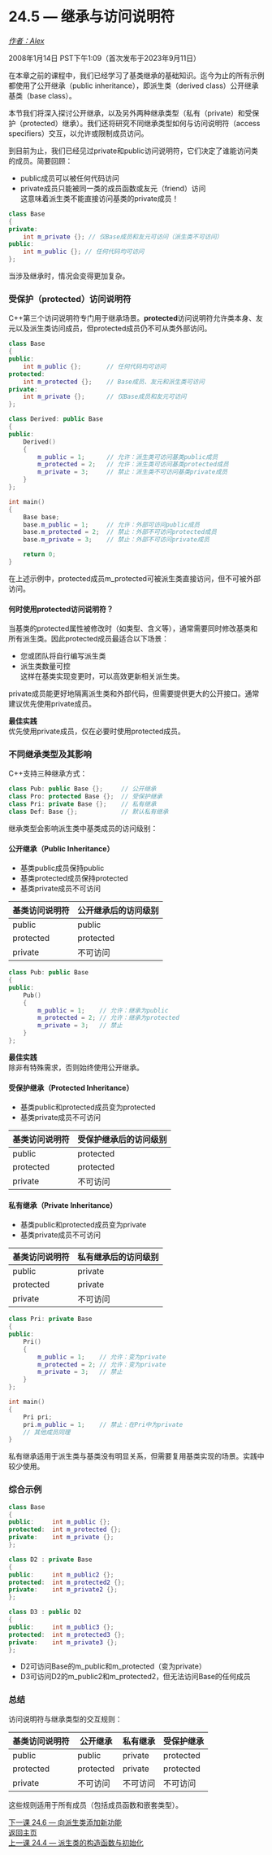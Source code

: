 24.5 — 继承与访问说明符  
=========================================  

[*作者：Alex*](https://www.learncpp.com/author/Alex/ "查看 Alex 的所有文章")  

2008年1月14日 PST下午1:09（首次发布于2023年9月11日）  

 

在本章之前的课程中，我们已经学习了基类继承的基础知识。迄今为止的所有示例都使用了公开继承（public inheritance），即派生类（derived class）公开继承基类（base class）。  

本节我们将深入探讨公开继承，以及另外两种继承类型（私有（private）和受保护（protected）继承）。我们还将研究不同继承类型如何与访问说明符（access specifiers）交互，以允许或限制成员访问。  

到目前为止，我们已经见过private和public访问说明符，它们决定了谁能访问类的成员。简要回顾：  
- public成员可以被任何代码访问  
- private成员只能被同一类的成员函数或友元（friend）访问  
这意味着派生类不能直接访问基类的private成员！  

```cpp
class Base
{
private:
    int m_private {}; // 仅Base成员和友元可访问（派生类不可访问）
public:
    int m_public {}; // 任何代码均可访问
};
```  

当涉及继承时，情况会变得更加复杂。  

### 受保护（protected）访问说明符  
C++第三个访问说明符专门用于继承场景。**protected**访问说明符允许类本身、友元以及派生类访问成员，但protected成员仍不可从类外部访问。  

```cpp
class Base
{
public:
    int m_public {};       // 任何代码均可访问
protected:
    int m_protected {};    // Base成员、友元和派生类可访问
private:
    int m_private {};      // 仅Base成员和友元可访问
};

class Derived: public Base
{
public:
    Derived()
    {
        m_public = 1;      // 允许：派生类可访问基类public成员
        m_protected = 2;   // 允许：派生类可访问基类protected成员
        m_private = 3;     // 禁止：派生类不可访问基类private成员
    }
};

int main()
{
    Base base;
    base.m_public = 1;     // 允许：外部可访问public成员
    base.m_protected = 2;  // 禁止：外部不可访问protected成员
    base.m_private = 3;    // 禁止：外部不可访问private成员

    return 0;
}
```  

在上述示例中，protected成员m_protected可被派生类直接访问，但不可被外部访问。  

#### 何时使用protected访问说明符？  
当基类的protected属性被修改时（如类型、含义等），通常需要同时修改基类和所有派生类。因此protected成员最适合以下场景：  
- 您或团队将自行编写派生类  
- 派生类数量可控  
这样在基类实现变更时，可以高效更新相关派生类。  

private成员能更好地隔离派生类和外部代码，但需要提供更大的公开接口。通常建议优先使用private成员。  

**最佳实践**  
优先使用private成员，仅在必要时使用protected成员。  

### 不同继承类型及其影响  
C++支持三种继承方式：  
```cpp
class Pub: public Base {};     // 公开继承
class Pro: protected Base {};  // 受保护继承
class Pri: private Base {};    // 私有继承
class Def: Base {};            // 默认私有继承
```  

继承类型会影响派生类中基类成员的访问级别：  

#### 公开继承（Public Inheritance）  
- 基类public成员保持public  
- 基类protected成员保持protected  
- 基类private成员不可访问  

| 基类访问说明符 | 公开继承后的访问级别 |  
|----------------|---------------------|  
| public         | public              |  
| protected      | protected           |  
| private        | 不可访问            |  

```cpp
class Pub: public Base
{
public:
    Pub()
    {
        m_public = 1;    // 允许：继承为public
        m_protected = 2; // 允许：继承为protected
        m_private = 3;   // 禁止
    }
};
```  

**最佳实践**  
除非有特殊需求，否则始终使用公开继承。  

#### 受保护继承（Protected Inheritance）  
- 基类public和protected成员变为protected  
- 基类private成员不可访问  

| 基类访问说明符 | 受保护继承后的访问级别 |  
|----------------|-----------------------|  
| public         | protected             |  
| protected      | protected             |  
| private        | 不可访问              |  

#### 私有继承（Private Inheritance）  
- 基类public和protected成员变为private  
- 基类private成员不可访问  

| 基类访问说明符 | 私有继承后的访问级别 |  
|----------------|---------------------|  
| public         | private             |  
| protected      | private             |  
| private        | 不可访问            |  

```cpp
class Pri: private Base
{
public:
    Pri()
    {
        m_public = 1;    // 允许：变为private
        m_protected = 2; // 允许：变为private 
        m_private = 3;   // 禁止
    }
};

int main()
{
    Pri pri;
    pri.m_public = 1;    // 禁止：在Pri中为private
    // 其他成员同理
}
```  

私有继承适用于派生类与基类没有明显关系，但需要复用基类实现的场景。实践中较少使用。  

### 综合示例  
```cpp
class Base
{
public:     int m_public {};
protected:  int m_protected {};
private:    int m_private {};
};

class D2 : private Base 
{
public:     int m_public2 {};
protected:  int m_protected2 {};
private:    int m_private2 {};
};

class D3 : public D2 
{
public:     int m_public3 {};
protected:  int m_protected3 {};
private:    int m_private3 {};
};
```  

- D2可访问Base的m_public和m_protected（变为private）  
- D3可访问D2的m_public2和m_protected2，但无法访问Base的任何成员  

### 总结  
访问说明符与继承类型的交互规则：  

| 基类访问说明符 | 公开继承 | 私有继承 | 受保护继承 |  
|----------------|----------|----------|------------|  
| public         | public   | private  | protected  |  
| protected      | protected| private  | protected  |  
| private        | 不可访问 | 不可访问 | 不可访问   |  

这些规则适用于所有成员（包括成员函数和嵌套类型）。  

[下一课 24.6 — 向派生类添加新功能](Chapter-24/lesson24.6-adding-new-functionality-to-a-derived-class.md)  
[返回主页](/)  
[上一课 24.4 — 派生类的构造函数与初始化](Chapter-24/lesson24.4-constructors-and-initialization-of-derived-classes.md)